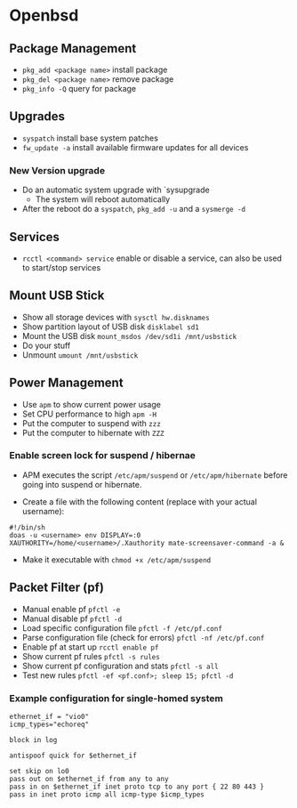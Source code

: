 # Openbsd

## Package Management

* `pkg_add <package name>` install package
* `pkg_del <package name>` remove package
* `pkg_info -Q` query for package

## Upgrades
* `syspatch` install base system patches
* `fw_update -a` install available firmware updates for all devices

### New Version upgrade

- Do an automatic system upgrade with `sysupgrade
    - The system will reboot automatically
- After the reboot do a `syspatch`, `pkg_add -u` and a `sysmerge -d`

## Services
* `rcctl <command> service` enable or disable a service, can also be used to start/stop services

## Mount USB Stick

* Show all storage devices with `sysctl hw.disknames`
* Show partition layout of USB disk `disklabel sd1`
* Mount the USB disk `mount_msdos /dev/sd1i /mnt/usbstick`
* Do your stuff
* Unmount `umount /mnt/usbstick`

## Power Management

- Use `apm` to show current power usage
- Set CPU performance to high `apm -H`
- Put the computer to suspend with `zzz`
- Put the computer to hibernate with `ZZZ`

### Enable screen lock for suspend / hibernae 
- APM executes the script `/etc/apm/suspend` or `/etc/apm/hibernate` before going into suspend or hibernate. 

- Create a file with the following content (replace <username> with your actual username):
```
#!/bin/sh
doas -u <username> env DISPLAY=:0 XAUTHORITY=/home/<username>/.Xauthority mate-screensaver-command -a &
```
- Make it executable with `chmod +x /etc/apm/suspend`

## Packet Filter (pf)
* Manual enable pf `pfctl -e`
* Manual disable pf `pfctl -d`
* Load specific configuration file `pfctl -f /etc/pf.conf`
* Parse configuration file (check for errors) `pfctl -nf /etc/pf.conf`
* Enable pf at start up `rcctl enable pf`
* Show current pf rules `pfctl -s rules`
* Show current pf configuration and stats `pfctl -s all`
* Test new rules `pfctl -ef <pf.conf>; sleep 15; pfctl -d`

### Example configuration for single-homed system
```
ethernet_if = "vio0"
icmp_types="echoreq"

block in log

antispoof quick for $ethernet_if

set skip on lo0
pass out on $ethernet_if from any to any 
pass in on $ethernet_if inet proto tcp to any port { 22 80 443 }
pass in inet proto icmp all icmp-type $icmp_types 
```
